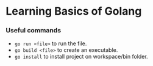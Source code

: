 # Learning Basics of Golang

### Useful commands

* `go run <file>` to run the file.
* `go build <file>` to create an executable.
* `go install` to install project on workspace/bin folder.